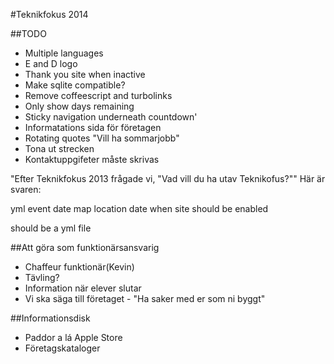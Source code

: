#Teknikfokus 2014

##TODO
* Multiple languages
* E and D logo
* Thank you site when inactive
* Make sqlite compatible?
* Remove coffeescript and turbolinks
* Only show days remaining
* Sticky navigation underneath countdown'
* Informatations sida för företagen
* Rotating quotes "Vill ha sommarjobb"
* Tona ut strecken
* Kontaktuppgifeter måste skrivas

"Efter Teknikfokus 2013 frågade vi, "Vad vill du ha utav Teknikofus?"" Här är svaren:

yml event
  date
  map
  location
  date when site should be enabled

should be a yml file

##Att göra som funktionärsansvarig

* Chaffeur funktionär(Kevin)
* Tävling?
* Information när elever slutar
* Vi ska säga till företaget - "Ha saker med er som ni byggt"

##Informationsdisk

* Paddor a lá Apple Store
* Företagskataloger
